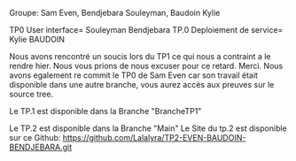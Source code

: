 Groupe: Sam Even, Bendjebara Souleyman, Baudoin Kylie


TP0 User interface= Souleyman Bendjebara
TP.0 Deploiement de service= Kylie BAUDOIN



Nous avons rencontré un soucis lors du TP1 ce qui nous a contraint a le rendre hier. Nous vous prions de nous excuser pour ce retard. Merci. 
Nous avons egalement re commit le TP0 de Sam Even car son travail était disponible dans une autre branche, vous aurez accès aux preuves sur le source 
tree. 


Le TP.1 est disponible dans la Branche "BrancheTP1"

Le TP.2 est disponible dans la Branche  "Main"
Le Site du tp.2 est disponible sur ce Github: https://github.com/Lalalyra/TP2-EVEN-BAUDOIN-BENDJEBARA.git
